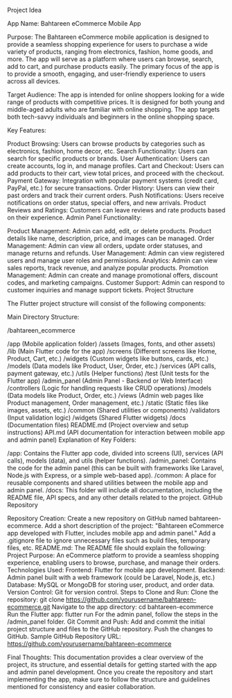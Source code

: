 Project Idea

App Name: Bahtareen eCommerce Mobile App

Purpose:
The Bahtareen eCommerce mobile application is designed to provide a seamless shopping experience for users to purchase a wide variety of products, ranging from electronics, fashion, home goods, and more. The app will serve as a platform where users can browse, search, add to cart, and purchase products easily. The primary focus of the app is to provide a smooth, engaging, and user-friendly experience to users across all devices.

Target Audience:
The app is intended for online shoppers looking for a wide range of products with competitive prices. It is designed for both young and middle-aged adults who are familiar with online shopping. The app targets both tech-savvy individuals and beginners in the online shopping space.

Key Features:

Product Browsing: Users can browse products by categories such as electronics, fashion, home decor, etc.
Search Functionality: Users can search for specific products or brands.
User Authentication: Users can create accounts, log in, and manage profiles.
Cart and Checkout: Users can add products to their cart, view total prices, and proceed with the checkout.
Payment Gateway: Integration with popular payment systems (credit card, PayPal, etc.) for secure transactions.
Order History: Users can view their past orders and track their current orders.
Push Notifications: Users receive notifications on order status, special offers, and new arrivals.
Product Reviews and Ratings: Customers can leave reviews and rate products based on their experience.
Admin Panel Functionality:

Product Management: Admin can add, edit, or delete products. Product details like name, description, price, and images can be managed.
Order Management: Admin can view all orders, update order statuses, and manage returns and refunds.
User Management: Admin can view registered users and manage user roles and permissions.
Analytics: Admin can view sales reports, track revenue, and analyze popular products.
Promotion Management: Admin can create and manage promotional offers, discount codes, and marketing campaigns.
Customer Support: Admin can respond to customer inquiries and manage support tickets.
Project Structure

The Flutter project structure will consist of the following components:

Main Directory Structure:

/bahtareen_ecommerce

/app (Mobile application folder)
/assets (Images, fonts, and other assets)
/lib (Main Flutter code for the app)
/screens (Different screens like Home, Product, Cart, etc.)
/widgets (Custom widgets like buttons, cards, etc.)
/models (Data models like Product, User, Order, etc.)
/services (API calls, payment gateway, etc.)
/utils (Helper functions)
/test (Unit tests for the Flutter app)
/admin_panel (Admin Panel - Backend or Web Interface)
/controllers (Logic for handling requests like CRUD operations)
/models (Data models like Product, Order, etc.)
/views (Admin web pages like Product management, Order management, etc.)
/static (Static files like images, assets, etc.)
/common (Shared utilities or components)
/validators (Input validation logic)
/widgets (Shared Flutter widgets)
/docs (Documentation files)
README.md (Project overview and setup instructions)
API.md (API documentation for interaction between mobile app and admin panel)
Explanation of Key Folders:

/app: Contains the Flutter app code, divided into screens (UI), services (API calls), models (data), and utils (helper functions).
/admin_panel: Contains the code for the admin panel (this can be built with frameworks like Laravel, Node.js with Express, or a simple web-based app).
/common: A place for reusable components and shared utilities between the mobile app and admin panel.
/docs: This folder will include all documentation, including the README file, API specs, and any other details related to the project.
GitHub Repository

Repository Creation:
Create a new repository on GitHub named bahtareen-ecommerce.
Add a short description of the project: "Bahtareen eCommerce app developed with Flutter, includes mobile app and admin panel."
Add a .gitignore file to ignore unnecessary files such as build files, temporary files, etc.
README.md:
The README file should explain the following:
Project Purpose: An eCommerce platform to provide a seamless shopping experience, enabling users to browse, purchase, and manage their orders.
Technologies Used:
Frontend: Flutter for mobile app development.
Backend: Admin panel built with a web framework (could be Laravel, Node.js, etc.)
Database: MySQL or MongoDB for storing user, product, and order data.
Version Control: Git for version control.
Steps to Clone and Run:
Clone the repository:
git clone https://github.com/yourusername/bahtareen-ecommerce.git
Navigate to the app directory:
cd bahtareen-ecommerce
Run the Flutter app:
flutter run
For the admin panel, follow the steps in the /admin_panel folder.
Git Commit and Push:
Add and commit the initial project structure and files to the GitHub repository.
Push the changes to GitHub.
Sample GitHub Repository URL:
https://github.com/yourusername/bahtareen-ecommerce

Final Thoughts:
This documentation provides a clear overview of the project, its structure, and essential details for getting started with the app and admin panel development. Once you create the repository and start implementing the app, make sure to follow the structure and guidelines mentioned for consistency and easier collaboration.
